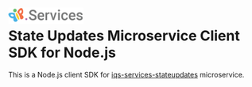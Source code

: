 # <img src="https://github.com/pip-services/pip-services/raw/master/design/Logo.png" alt="Pip.Services Logo" style="max-width:30%"> <br/> State Updates Microservice Client SDK for Node.js

This is a Node.js client SDK for [iqs-services-stateupdates](http://gitlab.com/iqs-services/iqs-services-stateupdates-node) microservice.
